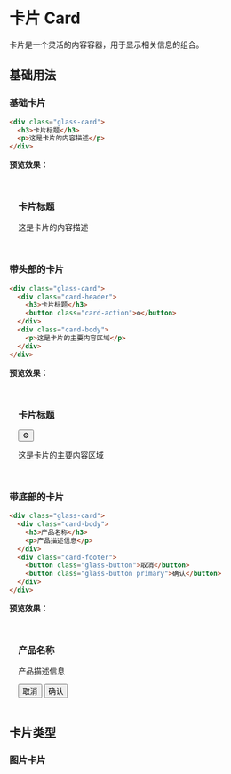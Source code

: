# 卡片 Card

卡片是一个灵活的内容容器，用于显示相关信息的组合。

<link rel="stylesheet" href="https://cdn.jsdelivr.net/npm/@1ing/liquid-glass-ui@latest/liquid-glass-ui.css">

## 基础用法

### 基础卡片

```html
<div class="glass-card">
  <h3>卡片标题</h3>
  <p>这是卡片的内容描述</p>
</div>
```

**预览效果：**
<div style="padding: 16px; background: rgba(255,255,255,0.05); border-radius: 8px; margin: 12px 0;">
  <div class="glass-card">
    <h3>卡片标题</h3>
    <p>这是卡片的内容描述</p>
  </div>
</div>

### 带头部的卡片

```html
<div class="glass-card">
  <div class="card-header">
    <h3>卡片标题</h3>
    <button class="card-action">⚙️</button>
  </div>
  <div class="card-body">
    <p>这是卡片的主要内容区域</p>
  </div>
</div>
```

**预览效果：**
<div style="padding: 16px; background: rgba(255,255,255,0.05); border-radius: 8px; margin: 12px 0;">
  <div class="glass-card">
    <div class="card-header">
      <h3>卡片标题</h3>
      <button class="card-action">⚙️</button>
    </div>
    <div class="card-body">
      <p>这是卡片的主要内容区域</p>
    </div>
  </div>
</div>

### 带底部的卡片

```html
<div class="glass-card">
  <div class="card-body">
    <h3>产品名称</h3>
    <p>产品描述信息</p>
  </div>
  <div class="card-footer">
    <button class="glass-button">取消</button>
    <button class="glass-button primary">确认</button>
  </div>
</div>
```

**预览效果：**
<div style="padding: 16px; background: rgba(255,255,255,0.05); border-radius: 8px; margin: 12px 0;">
  <div class="glass-card">
    <div class="card-body">
      <h3>产品名称</h3>
      <p>产品描述信息</p>
    </div>
    <div class="card-footer">
      <button class="glass-button">取消</button>
      <button class="glass-button primary">确认</button>
    </div>
  </div>
</div>

## 卡片类型

### 图片卡片

```